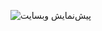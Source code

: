![پیش‌نمایش وبسایت](https://github.com/YourUsername/YourRepositoryName/raw/main/img/background-mug-luxury.jpg)
